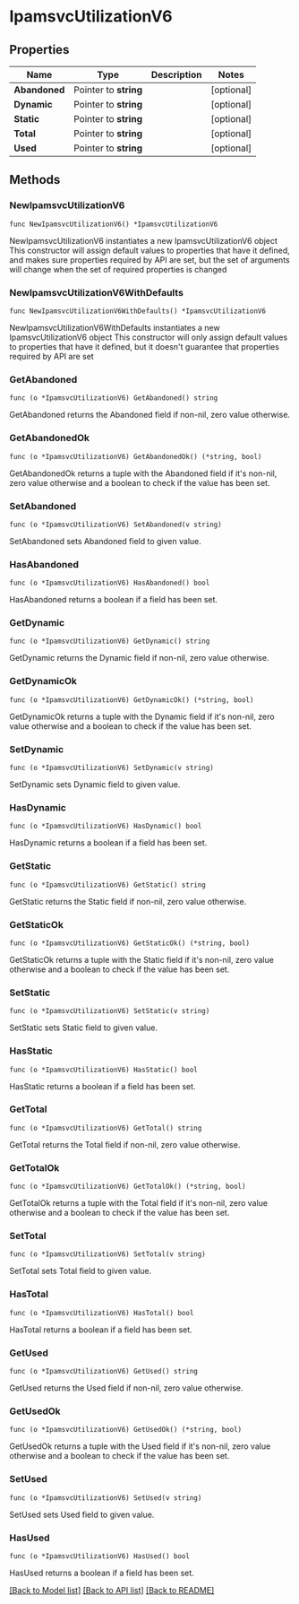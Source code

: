 # IpamsvcUtilizationV6

## Properties

Name | Type | Description | Notes
------------ | ------------- | ------------- | -------------
**Abandoned** | Pointer to **string** |  | [optional] 
**Dynamic** | Pointer to **string** |  | [optional] 
**Static** | Pointer to **string** |  | [optional] 
**Total** | Pointer to **string** |  | [optional] 
**Used** | Pointer to **string** |  | [optional] 

## Methods

### NewIpamsvcUtilizationV6

`func NewIpamsvcUtilizationV6() *IpamsvcUtilizationV6`

NewIpamsvcUtilizationV6 instantiates a new IpamsvcUtilizationV6 object
This constructor will assign default values to properties that have it defined,
and makes sure properties required by API are set, but the set of arguments
will change when the set of required properties is changed

### NewIpamsvcUtilizationV6WithDefaults

`func NewIpamsvcUtilizationV6WithDefaults() *IpamsvcUtilizationV6`

NewIpamsvcUtilizationV6WithDefaults instantiates a new IpamsvcUtilizationV6 object
This constructor will only assign default values to properties that have it defined,
but it doesn't guarantee that properties required by API are set

### GetAbandoned

`func (o *IpamsvcUtilizationV6) GetAbandoned() string`

GetAbandoned returns the Abandoned field if non-nil, zero value otherwise.

### GetAbandonedOk

`func (o *IpamsvcUtilizationV6) GetAbandonedOk() (*string, bool)`

GetAbandonedOk returns a tuple with the Abandoned field if it's non-nil, zero value otherwise
and a boolean to check if the value has been set.

### SetAbandoned

`func (o *IpamsvcUtilizationV6) SetAbandoned(v string)`

SetAbandoned sets Abandoned field to given value.

### HasAbandoned

`func (o *IpamsvcUtilizationV6) HasAbandoned() bool`

HasAbandoned returns a boolean if a field has been set.

### GetDynamic

`func (o *IpamsvcUtilizationV6) GetDynamic() string`

GetDynamic returns the Dynamic field if non-nil, zero value otherwise.

### GetDynamicOk

`func (o *IpamsvcUtilizationV6) GetDynamicOk() (*string, bool)`

GetDynamicOk returns a tuple with the Dynamic field if it's non-nil, zero value otherwise
and a boolean to check if the value has been set.

### SetDynamic

`func (o *IpamsvcUtilizationV6) SetDynamic(v string)`

SetDynamic sets Dynamic field to given value.

### HasDynamic

`func (o *IpamsvcUtilizationV6) HasDynamic() bool`

HasDynamic returns a boolean if a field has been set.

### GetStatic

`func (o *IpamsvcUtilizationV6) GetStatic() string`

GetStatic returns the Static field if non-nil, zero value otherwise.

### GetStaticOk

`func (o *IpamsvcUtilizationV6) GetStaticOk() (*string, bool)`

GetStaticOk returns a tuple with the Static field if it's non-nil, zero value otherwise
and a boolean to check if the value has been set.

### SetStatic

`func (o *IpamsvcUtilizationV6) SetStatic(v string)`

SetStatic sets Static field to given value.

### HasStatic

`func (o *IpamsvcUtilizationV6) HasStatic() bool`

HasStatic returns a boolean if a field has been set.

### GetTotal

`func (o *IpamsvcUtilizationV6) GetTotal() string`

GetTotal returns the Total field if non-nil, zero value otherwise.

### GetTotalOk

`func (o *IpamsvcUtilizationV6) GetTotalOk() (*string, bool)`

GetTotalOk returns a tuple with the Total field if it's non-nil, zero value otherwise
and a boolean to check if the value has been set.

### SetTotal

`func (o *IpamsvcUtilizationV6) SetTotal(v string)`

SetTotal sets Total field to given value.

### HasTotal

`func (o *IpamsvcUtilizationV6) HasTotal() bool`

HasTotal returns a boolean if a field has been set.

### GetUsed

`func (o *IpamsvcUtilizationV6) GetUsed() string`

GetUsed returns the Used field if non-nil, zero value otherwise.

### GetUsedOk

`func (o *IpamsvcUtilizationV6) GetUsedOk() (*string, bool)`

GetUsedOk returns a tuple with the Used field if it's non-nil, zero value otherwise
and a boolean to check if the value has been set.

### SetUsed

`func (o *IpamsvcUtilizationV6) SetUsed(v string)`

SetUsed sets Used field to given value.

### HasUsed

`func (o *IpamsvcUtilizationV6) HasUsed() bool`

HasUsed returns a boolean if a field has been set.


[[Back to Model list]](../README.md#documentation-for-models) [[Back to API list]](../README.md#documentation-for-api-endpoints) [[Back to README]](../README.md)


